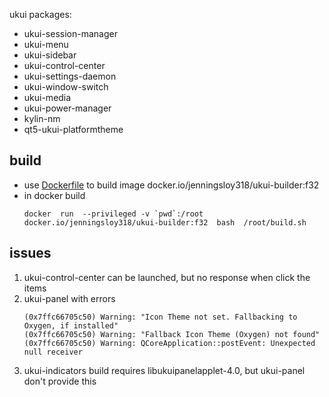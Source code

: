ukui packages:  
- ukui-session-manager 
- ukui-menu 
- ukui-sidebar 
- ukui-control-center 
- ukui-settings-daemon 
- ukui-window-switch 
- ukui-media 
- ukui-power-manager 
- kylin-nm 
- qt5-ukui-platformtheme

## build 
- use [Dockerfile](./Dockerfile) to build image docker.io/jenningsloy318/ukui-builder:f32
- in docker build
  ```
  docker  run  --privileged -v `pwd`:/root docker.io/jenningsloy318/ukui-builder:f32  bash  /root/build.sh 
  ```


## issues
1.  ukui-control-center can be launched, but no response when click the items
2.  ukui-panel with errors 
      ```
      (0x7ffc66705c50) Warning: "Icon Theme not set. Fallbacking to Oxygen, if installed"
      (0x7ffc66705c50) Warning: "Fallback Icon Theme (Oxygen) not found"
      (0x7ffc66705c50) Warning: QCoreApplication::postEvent: Unexpected null receiver
      ```
3. ukui-indicators build requires libukuipanelapplet-4.0, but ukui-panel don't provide this 